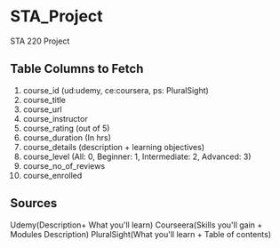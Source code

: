 # STA_Project
STA 220 Project


## Table Columns to Fetch
1. course_id (ud:udemy, ce:coursera, ps: PluralSight)
2. course_title
3. course_url
4. course_instructor
5. course_rating (out of 5)
6. course_duration (In hrs)
7. course_details (description + learning objectives)
8. course_level (All: 0, Beginner: 1, Intermediate: 2, Advanced: 3)
9. course_no_of_reviews
10. course_enrolled


## Sources
Udemy(Description+ What you'll learn)
Courseera(Skills you'll gain + Modules Description)
PluralSight(What you'll learn + Table of contents)

